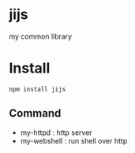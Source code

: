 # jijs
my common library

# Install
    
    npm install jijs

## Command

- my-httpd : http server
- my-webshell : run shell over http


